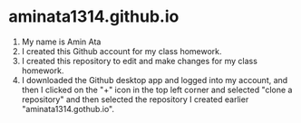 # aminata1314.github.io
1. My name is Amin Ata
2. I created this Github account for my class homework.
3. I created this repository to edit and make changes for my class homework.
4. I downloaded the Github desktop app and logged into my account, and then I clicked on the "+" icon in the top left corner and selected "clone a repository" and then selected the repository I created earlier "aminata1314.gothub.io". 
